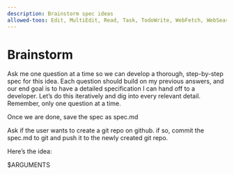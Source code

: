 ```yaml
---
description: Brainstorm spec ideas
allowed-toos: Edit, MultiEdit, Read, Task, TodoWrite, WebFetch, WebSearch, Write, LS, Grep
---
```


# Brainstorm

Ask me one question at a time so we can develop a thorough, step-by-step spec for this idea. Each question should build on my previous answers, and our end goal is to have a detailed specification I can hand off to a developer. Let’s do this iteratively and dig into every relevant detail. Remember, only one question at a time.

Once we are done, save the spec as spec.md

Ask if the user wants to create a git repo on github. if so, commit the spec.md to git and push it to the newly created git repo.

Here’s the idea:

$ARGUMENTS
